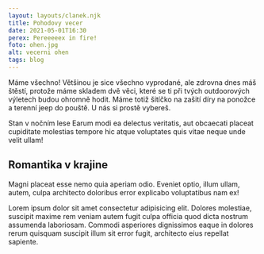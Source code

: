 ```yaml
---
layout: layouts/clanek.njk
title: Pohodovy vecer
date: 2021-05-01T16:30
perex: Pereeeeex in fire!
foto: ohen.jpg
alt: vecerni ohen
tags: blog
---
```


Máme všechno! Většinou je sice všechno vyprodané, ale zdrovna dnes máš štěstí, protože máme skladem dvě věci, které se ti při tvých outdoorových výletech budou ohromně hodit. Máme totiž šitíčko na zašití díry na ponožce a terenní jeep do pouště. U nás si prostě vybereš.

Stan v nočním lese
Earum modi ea delectus veritatis, aut obcaecati placeat cupiditate molestias tempore hic atque voluptates quis vitae neque unde velit ullam!


## Romantika v krajine
Magni placeat esse nemo quia aperiam odio. Eveniet optio, illum ullam, autem, culpa architecto doloribus error explicabo voluptatibus nam ex!

Lorem ipsum dolor sit amet consectetur adipisicing elit. Dolores molestiae, suscipit maxime rem veniam autem fugit culpa officia quod dicta nostrum assumenda laboriosam. Commodi asperiores dignissimos eaque in dolores rerum quisquam suscipit illum sit error fugit, architecto eius repellat sapiente.